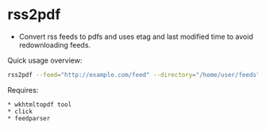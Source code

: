 rss2pdf
========

* Convert rss feeds to pdfs and uses etag and last modified time to avoid redownloading feeds.

Quick usage overview:

```bash
rss2pdf --feed="http://example.com/feed" --directory="/home/user/feeds"
```

Requires:

    * wkhtmltopdf tool
    * click
    * feedparser

